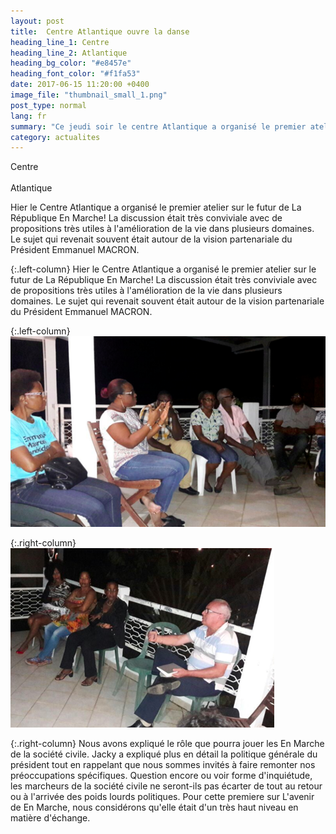 ```yaml
---
layout: post
title:  Centre Atlantique ouvre la danse
heading_line_1: Centre
heading_line_2: Atlantique
heading_bg_color: "#e8457e"
heading_font_color: "#f1fa53"
date: 2017-06-15 11:20:00 +0400
image_file: "thumbnail_small_1.png"
post_type: normal
lang: fr
summary: "Ce jeudi soir le centre Atlantique a organisé le premier atelier sur l'avenir de la République En Marche"
category: actualites
---
```

<div class="row">
    <div class="left-part">
        <div class="comite">
            <div class="comite-line pink">Centre</div>
            <br>
            <div class="comite-line pink">Atlantique</div>
        </div>
        <p>
            Hier le Centre Atlantique a organisé le premier atelier sur le futur de La République En Marche!
            La discussion était très conviviale avec de propositions très utiles à l'amélioration de la vie dans  plusieurs domaines. Le sujet qui revenait souvent était autour de la vision partenariale du Président Emmanuel MACRON.
        </p>
    </div>
</div>

{:.left-column}
Hier le Centre Atlantique a organisé le premier atelier sur le futur de La République En Marche!
La discussion était très conviviale avec de propositions très utiles à l'amélioration de la vie dans  plusieurs domaines. Le sujet qui revenait souvent était autour de la vision partenariale du Président Emmanuel MACRON.

{:.left-column}
![](/images/futur-emm-ca1.png)

{:.right-column}
![](/images/conference.png)

{:.right-column}
Nous avons expliqué le rôle que pourra jouer les En Marche de la société civile. Jacky a expliqué plus en détail la politique générale du président tout en rappelant que nous sommes invités à faire remonter nos préoccupations spécifiques. Question encore ou voir forme d'inquiétude, les marcheurs de la société civile ne seront-ils pas écarter de tout au retour ou à l'arrivée des poids lourds politiques. Pour cette premiere sur L'avenir de En Marche, nous considérons qu'elle était d'un très haut niveau en matière d'échange.

